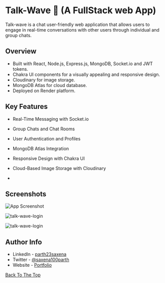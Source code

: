 # Talk-Wave 🌊 (A  FullStack web App)

Talk-wave is a chat user-friendly web application that allows users to engage in real-time conversations
with other users through individual and group chats.

## Overview

- Built with React, Node.js, Express.js, MongoDB, Socket.io and JWT tokens.
- Chakra UI components for a visually appealing and responsive design.
- Cloudinary for image storage.
- MongoDB Atlas for cloud database.
- Deployed on Render platform.

## Key Features

- Real-Time Messaging with Socket.io
- Group Chats and Chat Rooms
- User Authentication and Profiles
- MongoDB Atlas Integration
- Responsive Design with Chakra UI
- Cloud-Based Image Storage with Cloudinary

- 
## Screenshots

![App Screenshot](https://github.com/jamesqquick/read-me-template/assets/87128985/20eaf573-a10a-4158-abe1-419d80ace12d)

![talk-wave-login](https://github.com/jamesqquick/read-me-template/assets/87128985/d36d721f-b218-4bc7-90be-639f7483b0e8)

![talk-wave-login](https://github.com/jamesqquick/read-me-template/assets/87128985/3323fe32-e79d-438d-adb5-6aab2bdc204a)



## Author Info

- LinkedIn - [parth23saxena](https://www.linkedin.com/in/parth23saxena/)
- Twitter - [@saxena100parth](https://twitter.com/saxena100parth)
- Website - [Portfolio](https://saxena100parth.github.io/Portfolio/index.html)

[Back To The Top](#Talk-Wave)
